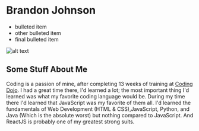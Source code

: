 


# Brandon Johnson 
- bulleted item
- other bulleted item
- final bulleted item

![alt text](https://static.wikia.nocookie.net/athfwiki/images/f/f6/Athfepmayhemofthemooninites.png/revision/latest/scale-to-width-down/367?cb=20101230221207)

## Some Stuff About Me
  Coding is a passion of mine, after completing 13 weeks of training at [Coding Dojo](https://www.codingdojo.com/). I had a great time there, I'd learned a lot; the most important thing I'd learned was what my favorite coding language would be.
  During my time there I'd learned that JavaScript was my favorite of them all. I'd learned the fundamentals of Web Development (HTML & CSS),JavaScript, Python, and Java (Which is the absolute worst) but nothing compared to JavaScript. And ReactJS is probably one of my greatest strong suits.
